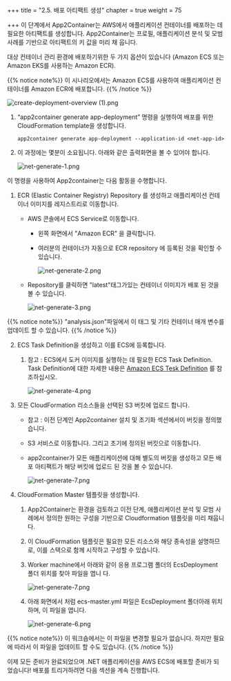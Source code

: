 +++
title = "2.5. 배포 아티팩트 생성"
chapter = true
weight = 75

+++
이 단계에서 App2Container는 AWS에서 애플리케이션 컨테이너를 배포하는 데 필요한 아티팩트를 생성합니다. App2Container는 프로필, 애플리케이션 분석 및 모범 사례를 기반으로 아티팩트의 키 값을 미리 채 웁니다.

대상 컨테이너 관리 환경에 배포하기위한 두 가지 옵션이 있습니다 (Amazon ECS 또는 Amazon EKS를 사용하는 Amazon ECR).

{{% notice note%}}
이 시나리오에서는 Amazon ECS를 사용하여 애플리케이션 컨테이너를 Amazon ECR에 배포합니다.
{{% /notice %}}

<img src="/images/d/create-deployment-overview (1).png" alt="create-deployment-overview (1).png" style="zoom:100%;" />

1. “app2container generate app-deployment” 명령을 실행하여 배포를 위한 CloudFormation template을 생성합니다.

   ```
   app2container generate app-deployment --application-id <net-app-id>
   ```

2. 이 과정에는 몇분이 소요됩니다. 아래와 같은 출력화면을 볼 수 있어야 합니다.

   <img src="/images/d/net-generate-1.png" alt="net-generate-1.png" style="zoom:100%;" />

이 명령을 사용하여 App2container는 다음 활동을 수행합니다.

1. ECR (Elastic Container Registry) Repository 를 생성하고 애플리케이션 컨테이너 이미지를 레지스트리로 이동합니다.

   - AWS 콘솔에서 ECS Service로 이동합니다.

     - 왼쪽 화면에서 "Amazon ECR" 을 클릭합니다.

     - 여러분의 컨테이너가 자동으로 ECR repository 에 등록된 것을 확인할 수 있습니다.

       <img src="/images/d/net-generate-2.png" alt="net-generate-2.png" style="zoom:100%;" />

   - Repository를 클릭하면 "latest"태그가있는 컨테이너 이미지가 배포 된 것을 볼 수 있습니다.

     <img src="/images/d/net-generate-3.png" alt="net-generate-3.png" style="zoom:100%;" />

{{% notice note%}}
"analysis.json"파일에서 이 태그 및 기타 컨테이너 매개 변수를 업데이트 할 수 있습니다.
{{% /notice %}}

2. ECS Task Definition을 생성하고 이를 ECS에 등록합니다.

   1. 참고 : ECS에서 도커 이미지를 실행하는 데 필요한 ECS Task Definition. Task Definition에 대한 자세한 내용은 [Amazon ECS Tesk Definition](https://docs.aws.amazon.com/AmazonECS/latest/developerguide/task_definitions.html) 를 참조하십시오.

      <img src="/images/d/net-generate-4.png" alt="net-generate-4.png" style="zoom:100%;" />

3. 모든 CloudFormation 리소스들을 선택된  S3 버킷에 업로드 합니다.

   - 참고 : 이전 단계인 App2container 설치 및 초기화 섹션에서이 버킷을 정의했습니다.

   - S3 서비스로 이동합니다. 그리고 초기에 정의된 버킷으로 이동합니다.

   - app2container가 모든 애플리케이션에 대해 별도의 버킷을 생성하고 모든 배포 아티팩트가 해당 버킷에 업로드 된 것을 볼 수 있습니다.

     <img src="/images/d/net-generate-7.png" alt="net-generate-7.png" style="zoom:100%;" />

4. CloudFormation Master 템플릿을 생성합니다.

   1. App2Container는 환경을 검토하고 이전 단계, 애플리케이션 분석 및 모범 사례에서 정의한 원하는 구성을 기반으로 Cloudformation 템플릿을 미리 채웁니다.

   2. 이 CloudFormation 템플릿은 필요한 모든 리소스와 해당 종속성을 설명하므로, 이를 스택으로 함께 시작하고 구성할 수 있습니다.

   3. Worker machine에서 아래와 같이 응용 프로그램 폴더의 EcsDeployment 폴더 위치를 찾아 파일을 엽니 다.

      <img src="/images/d/net-generate-7.png" alt="net-generate-7.png" style="zoom:100%;" />

   4. 아래 화면에서 처럼 ecs-master.yml 파일은 EcsDeployment 폴더아래 위치하며, 이 파일을 엽니다.

      <img src="/images/d/net-generate-6.png" alt="net-generate-6.png" style="zoom:100%;" />

{{% notice note%}}
이 워크숍에서는 이 파일을 변경할 필요가 없습니다. 하지만 필요에 따라서 이 파일을 업데이트 할 수도 있습니다.
{{% /notice %}}

이제 모든 준비가 완료되었으며 .NET 애플리케이션을 AWS ECS에 배포할 준비가 되었습니다! 배포를 트리거하려면 다음 섹션을 계속 진행합니다.
